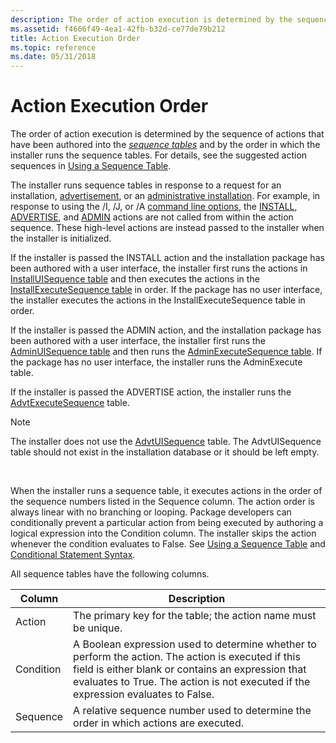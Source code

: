 ```yaml
---
description: The order of action execution is determined by the sequence of actions that have been authored into the sequence tables and by the order in which the installer runs the sequence tables.
ms.assetid: f4666f49-4ea1-42fb-b32d-ce77de79b212
title: Action Execution Order
ms.topic: reference
ms.date: 05/31/2018
---
```


# Action Execution Order

The order of action execution is determined by the sequence of actions that have been authored into the [*sequence tables*](s-gly.md) and by the order in which the installer runs the sequence tables. For details, see the suggested action sequences in [Using a Sequence Table](using-a-sequence-table.md).

The installer runs sequence tables in response to a request for an installation, [advertisement](advertisement.md), or an [administrative installation](administrative-installation.md). For example, in response to using the /I, /J, or /A [command line options](command-line-options.md), the [INSTALL](install-action.md), [ADVERTISE](advertise-action.md), and [ADMIN](admin-action.md) actions are not called from within the action sequence. These high-level actions are instead passed to the installer when the installer is initialized.

If the installer is passed the INSTALL action and the installation package has been authored with a user interface, the installer first runs the actions in [InstallUISequence table](installuisequence-table.md) and then executes the actions in the [InstallExecuteSequence table](installexecutesequence-table.md) in order. If the package has no user interface, the installer executes the actions in the InstallExecuteSequence table in order.

If the installer is passed the ADMIN action, and the installation package has been authored with a user interface, the installer first runs the [AdminUISequence table](adminuisequence-table.md) and then runs the [AdminExecuteSequence table](adminexecutesequence-table.md). If the package has no user interface, the installer runs the AdminExecute table.

If the installer is passed the ADVERTISE action, the installer runs the [AdvtExecuteSequence](advtexecutesequence-table.md) table.

> [!Note]  
> The installer does not use the [AdvtUISequence](advtuisequence-table.md) table. The AdvtUISequence table should not exist in the installation database or it should be left empty.

 

When the installer runs a sequence table, it executes actions in the order of the sequence numbers listed in the Sequence column. The action order is always linear with no branching or looping. Package developers can conditionally prevent a particular action from being executed by authoring a logical expression into the Condition column. The installer skips the action whenever the condition evaluates to False. See [Using a Sequence Table](using-a-sequence-table.md) and [Conditional Statement Syntax](conditional-statement-syntax.md).

All sequence tables have the following columns.



| Column    | Description                                                                                                                                                                                                                                   |
|-----------|-----------------------------------------------------------------------------------------------------------------------------------------------------------------------------------------------------------------------------------------------|
| Action    | The primary key for the table; the action name must be unique.                                                                                                                                                                                |
| Condition | A Boolean expression used to determine whether to perform the action. The action is executed if this field is either blank or contains an expression that evaluates to True. The action is not executed if the expression evaluates to False. |
| Sequence  | A relative sequence number used to determine the order in which actions are executed.                                                                                                                                                         |



 

 

 




